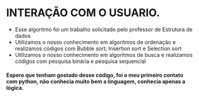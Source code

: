 # INTERAÇÃO COM O USUARIO.
- Esse algoritmo foi um trabalho solicitado pelo professor de Estrutura de dados
- Utilizamos o nosso conhecimento em algoritmos de ordenação e realizamos códigos com Bubble sort; Insertion sort e Selection sort
- Utilizamos o nosso conhecimento em algoritmos de busca e realizamos códigos com pesquisa binária e pesquisa sequencial
#### Espero que tenham gostado desse código, foi o meu primeiro contato com python, não conhecia muito bem a linguagem, conhecia apenas a lógica.
